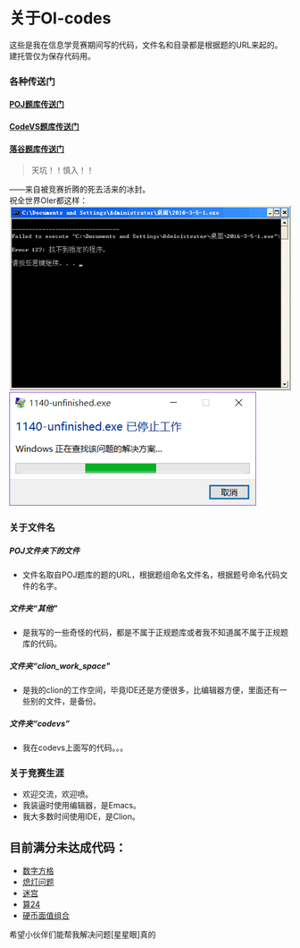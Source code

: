 # 关于OI-codes
这些是我在信息学竞赛期间写的代码，文件名和目录都是根据题的URL来起的。<br/>
建托管仅为保存代码用。

### 各种传送门
#### [POJ题库传送门](http://noi.openjudge.cn/)
#### [CodeVS题库传送门](http://www.codevs.cn/)
#### [落谷题库传送门](http://www.luogu.org/)

> 天坑！！慎入！！

——来自被竞赛折腾的死去活来的冰封。<br/>
祝全世界OIer都这样：<br/>
![](./error.png)<br/>
![](./error2.png)

### 关于文件名
##### POJ文件夹下的文件
+ 文件名取自POJ题库的题的URL，根据题组命名文件名，根据题号命名代码文件的名字。
##### 文件夹“其他”
+ 是我写的一些奇怪的代码，都是不属于正规题库或者我不知道属不属于正规题库的代码。
##### 文件夹“clion_work_space"
+ 是我的clion的工作空间，毕竟IDE还是方便很多，比编辑器方便，里面还有一些别的文件，是备份。
##### 文件夹“codevs”
+ 我在codevs上面写的代码。。。

### 关于竞赛生涯
+ 欢迎交流，欢迎喷。
+ 我装逼时使用编辑器，是Emacs。
+ 我大多数时间使用IDE，是Clion。

## 目前满分未达成代码：

+ [数字方格](./POJ/ch0201/1749.cpp)
+ [熄灯问题](./POJ/ch0201/1813.cpp)
+ [迷宫](./POJ/ch0205/1792.cpp)
+ [算24](./POJ/ch0205/1798.cpp)
+ [硬币面值组合](./POJ/ch0201/7621.cpp)

希望小伙伴们能帮我解决问题[星星眼]真的